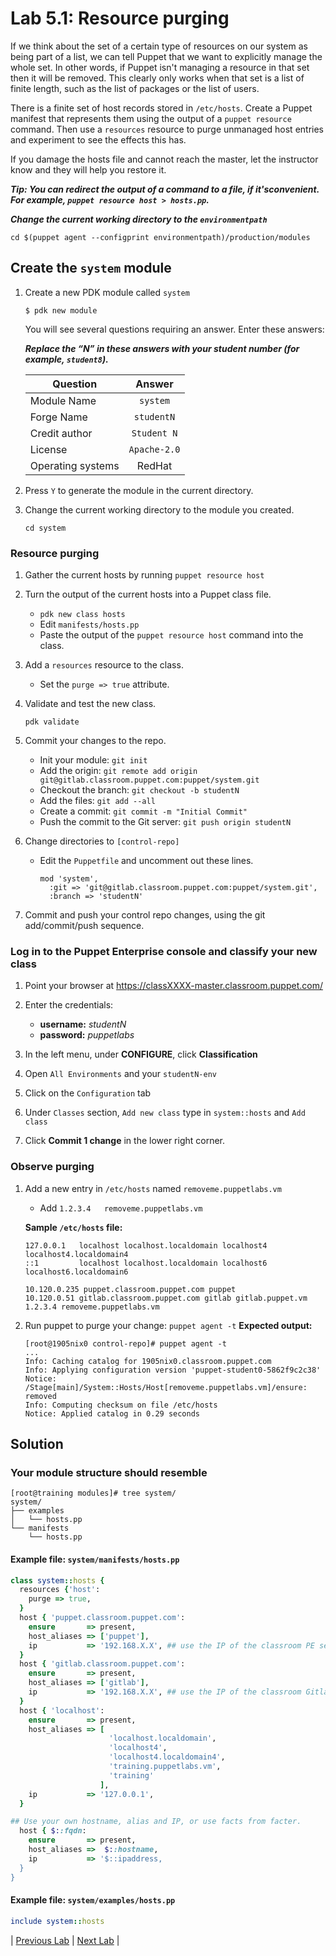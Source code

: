 # Lab 5.1: Resource purging

If we think about the set of a certain type of resources on our system as being part of a list, we can tell Puppet that we want to explicitly manage the whole set. In other words, if Puppet isn't managing a resource in that set then it will be removed. This clearly only works when that set is a list of finite length, such as the list of packages or the list of users.

There is a finite set of host records stored in `/etc/hosts`. Create a Puppet manifest that represents them using the output of a `puppet resource` command. Then use a `resources` resource to purge unmanaged host entries and experiment to see the effects this has.

If you damage the hosts file and cannot reach the master, let the instructor know and they will help you restore it.

**_Tip: You can redirect the output of a command to a file, if it'sconvenient. For example, `puppet resource host > hosts.pp`._**

**_Change the current working directory to the `environmentpath`_**

  ```cd $(puppet agent --configprint environmentpath)/production/modules```

## Create the `system` module

1. Create a new PDK module called `system`

    ```$ pdk new module```

    You will see several questions requiring an answer. Enter these answers:

    **_Replace the “N” in these answers with your student number (for example, `student8`)._**

    | Question           | Answer              |
    | ------------------ |:-------------------:|
    | Module Name        | `system`            |
    | Forge Name         | `studentN`          |
    | Credit author      | `Student N`         |
    | License            | `Apache-2.0`        |
    | Operating systems  | RedHat              |

1. Press `Y` to generate the module in the current directory.
1. Change the current working directory to the module you created.

    ```cd system```

### Resource purging

1. Gather the current hosts by running `puppet resource host`
1. Turn the output of the current hosts into a Puppet class file.
    * `pdk new class hosts`
    * Edit `manifests/hosts.pp`
    * Paste the output of the `puppet resource host` command into the class.
1. Add a `resources` resource to the class.
    * Set the `purge => true` attribute.
1. Validate and test the new class.

    ```pdk validate```

1. Commit your changes to the repo.
    * Init your module: `git init`
    * Add the origin: `git remote add origin git@gitlab.classroom.puppet.com:puppet/system.git`
    * Checkout the branch: `git checkout -b studentN`
    * Add the files: `git add --all`
    * Create a commit: `git commit -m "Initial Commit"`
    * Push the commit to the Git server: `git push origin studentN`
1. Change directories to `[control-repo]`
    * Edit the `Puppetfile` and uncomment out these lines.  

      ```plaintext
      mod 'system',
        :git => 'git@gitlab.classroom.puppet.com:puppet/system.git',
        :branch => 'studentN'
      ```

1. Commit and push your control repo changes, using the git add/commit/push sequence.

### Log in to the Puppet Enterprise console and classify your new class

1. Point your browser at <https://classXXXX-master.classroom.puppet.com/>

1. Enter the credentials:
    * **username:** *studentN*  
    * **password:** *puppetlabs*

1. In the left menu, under **CONFIGURE**, click **Classification**
1. Open `All Environments` and your `studentN-env`
1. Click on the `Configuration` tab
1. Under `Classes` section, `Add new class` type in `system::hosts` and `Add class`
1. Click **Commit 1 change** in the lower right corner.

### Observe purging

1. Add a new entry in `/etc/hosts` named `removeme.puppetlabs.vm`
    * Add `1.2.3.4   removeme.puppetlabs.vm`

    **Sample `/etc/hosts` file:**

    ```plaintext
    127.0.0.1   localhost localhost.localdomain localhost4 localhost4.localdomain4
    ::1         localhost localhost.localdomain localhost6 localhost6.localdomain6

    10.120.0.235 puppet.classroom.puppet.com puppet
    10.120.0.51 gitlab.classroom.puppet.com gitlab gitlab.puppet.vm
    1.2.3.4 removeme.puppetlabs.vm
    ```

1. Run puppet to purge your change: `puppet agent -t`
    **Expected output:**

    ```plaintext
    [root@1905nix0 control-repo]# puppet agent -t
    ...
    Info: Caching catalog for 1905nix0.classroom.puppet.com
    Info: Applying configuration version 'puppet-student0-5862f9c2c38'
    Notice: /Stage[main]/System::Hosts/Host[removeme.puppetlabs.vm]/ensure: removed
    Info: Computing checksum on file /etc/hosts
    Notice: Applied catalog in 0.29 seconds
    ```

## Solution

### Your module structure should resemble

```shell
[root@training modules]# tree system/
system/
├── examples
│   └── hosts.pp
└── manifests
    └── hosts.pp
```

#### Example file: `system/manifests/hosts.pp`

```ruby
class system::hosts {
  resources {'host':
    purge => true,
  }
  host { 'puppet.classroom.puppet.com':
    ensure       => present,
    host_aliases => ['puppet'],
    ip           => '192.168.X.X', ## use the IP of the classroom PE server
  }
  host { 'gitlab.classroom.puppet.com':
    ensure       => present,
    host_aliases => ['gitlab'],
    ip           => '192.168.X.X', ## use the IP of the classroom Gitlab server
  }  
  host { 'localhost':
    ensure       => present,
    host_aliases => [
                      'localhost.localdomain',
                      'localhost4',
                      'localhost4.localdomain4',
                      'training.puppetlabs.vm',
                      'training'
                    ],
    ip           => '127.0.0.1',
  }

## Use your own hostname, alias and IP, or use facts from facter.
  host { $::fqdn:
    ensure       => present,
    host_aliases =>  $::hostname,
    ip           => '$::ipaddress,
  }
}
```

#### Example file: `system/examples/hosts.pp`

```ruby
include system::hosts
```

|  [Previous Lab](../lab-04.2-Puppet-run-reports)  |  [Next Lab](../lab-05.2-Defined-type)  |
